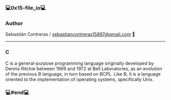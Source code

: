 ### 💻0x15-file_io💻

### Author

Sebastián Contreras / sebastiancontreras15897@gmail.com 📧

--------------------------------------------------------
### C

C is a general-purpose programming language originally developed by Dennis Ritchie between 1969 and 1972 at Bell Laboratories, as an evolution of the previous B language, in turn based on BCPL. Like B, it is a language oriented to the implementation of operating systems, specifically Unix.

### 💻#end💻
